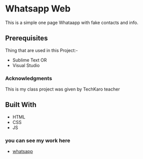 # Whatsapp Web
This is a simple one page Whataapp with fake contacts and info.
## Prerequisites
Thing that are used in this Project:-
* Sublime Text
OR
* Visual Studio 
### Acknowledgments 
This is my class project was given by TechKaro teacher
## Built With
* HTML
* CSS
* JS
### you can see my work here   
* [whatsapp](https://mehmoodbashir28.github.io/Whatsapp/.)
